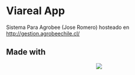 # Viareal App
Sistema Para Agrobee (Jose Romero) hosteado en http://gestion.agrobeechile.cl/

## Made with 
<p align="center"><img src="https://laravel.com/assets/img/components/logo-laravel.svg"></p>
